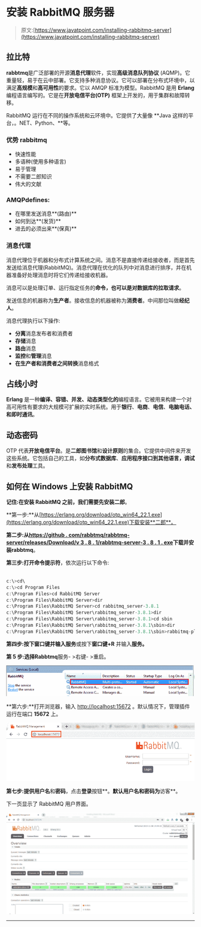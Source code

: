 # 安装 RabbitMQ 服务器

> 原文:[https://www.javatpoint.com/installing-rabbitmq-server](https://www.javatpoint.com/installing-rabbitmq-server)

## 拉比特

**rabbtmq**是广泛部署的开源**消息代理**软件，实现**高级消息队列协议** (AQMP)。它重量轻，易于在云中部署。它支持多种消息协议。它可以部署在分布式环境中，以满足**高规模**和**高可用性**的要求。它以 AMQP 标准为模型。RabbitMQ 是用 **Erlang** 编程语言编写的。它是在**开放电信平台(OTP)** 框架上开发的，用于集群和故障转移。

RabbitMQ 运行在不同的操作系统和云环境中。它提供了大量像 **Java 这样的平台，。NET、Python、**等。

### 优势 rabbitmq

*   快速性能
*   多语种(使用多种语言)
*   易于管理
*   不需要二郎知识
*   伟大的文献

### AMQPdefines:

*   在哪里发送消息**(路由)**
*   如何到达**(发货)**
*   进去的必须出来**(保真)**

### 消息代理

消息代理位于机器和分布式计算系统之间。消息不是直接传递给接收者，而是首先发送给消息代理(RabbitMQ)。消息代理在优化的队列中对消息进行排序，并在机器准备好处理消息时将它们传递给接收机器。

消息可以是处理订单、运行指定任务的**命令，也可以是对数据库的拉取请求**。

发送信息的机器称为**生产者**。接收信息的机器被称为**消费者**。中间那位叫做**经纪人**。

消息代理执行以下操作:

*   **分离**消息发布者和消费者
*   **存储**消息
*   **路由**消息
*   **监控**和**管理**消息
*   **在生产者和消费者之间转换**消息格式

## 占线小时

**Erlang** 是一种**编译、容错、并发、动态类型化的**编程语言。它被用来构建一个对高可用性有要求的大规模可扩展的实时系统。用于**银行**、**电商**、**电信**、**电脑电话、**和**即时通讯**。

## 动态密码

OTP 代表**开放电信平台**。是**二郎图书馆**和**设计原则**的集合。它提供中间件来开发这些系统。它包括自己的工具，如**分布式数据库**、**应用程序接口到其他语言，调试**和**发布处理**工具。

## 如何在 Windows 上安装 RabbitMQ

**记住:**在安装 RabbitMQ 之前，我们需要先安装**二郎**。

**第一步:**从[https://erlang.org/download/otp_win64_22.1.exe](https://erlang.org/download/otp_win64_22.1.exe)下载安装**二郎**。

**第二步:**从[https://github . com/rabbtmq/rabbtmq-server/releases/Download/v 3 . 8 . 1/rabbtmq-server-3 . 8 . 1 . exe](https://github.com/rabbitmq/rabbitmq-server/releases/download/v3.8.1/rabbitmq-server-3.8.1.exe)下载并安装**rabbtmq**。

**第三步:**打开**命令提示符**，依次运行以下命令:

```java

c:\>cd\
c:\>cd Program Files
c:\Program Files>cd RabbitMQ Server
c:\Program Files\RabbitMQ Server>dir
c:\Program Files\RabbitMQ Server>cd rabbitmq_server-3.8.1
c:\Program Files\RabbitMQ Server\rabbitmq_server-3.8.1>dir
c:\Program Files\RabbitMQ Server\rabbitmq_server-3.8.1>cd sbin
c:\Program Files\RabbitMQ Server\rabbitmq_server-3.8.1\sbin>dir
c:\Program Files\RabbitMQ Server\rabbitmq_server-3.8.1\sbin>rabbitmq-plugins enable rabbitmq_management

```

**第四步:**按下窗口键并输入**服务**或按下**窗口键+R** 并输入**服务。**

**第 5 步:**选择**Rabbtmq**服务- >右键- >重启。

![Installing RabbitMQ Server](img/3a06ddbde966526cdd46e817c0b33068.png)

**第六步:**打开浏览器，输入 [http://localhost:15672](http://localhost:15672) 。默认情况下，管理插件运行在端口 **15672** 上。

![Installing RabbitMQ Server](img/4010ff86c2b2ff5fc26734ecbcd433cc.png)

**第七步:**提供**用户名**和**密码**，点击**登录**按钮**。**默认用户名和密码为**访客**。

下一页显示了 RabbitMQ 用户界面。

![Installing RabbitMQ Server](img/1356d5e06c21678e74c4502c93c1863e.png)

* * *